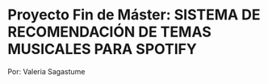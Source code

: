 # Proyecto Fin de Máster: SISTEMA DE RECOMENDACIÓN DE TEMAS MUSICALES PARA SPOTIFY
Por: Valeria Sagastume
